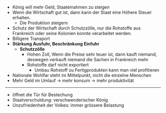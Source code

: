 - König will mehr Geld, Staateinahmen zu steigen
- Wenn die Wirtschaft gut ist, dann kann der Staat eine Höhere Steuer erhalten.
	- Die Produktion steigern
- Schutz der Wirtschaft durch Schutzzölle, nur die Rohstoffe aus Frankreich oder seine Kolonien konnte verarbeitet werden.
- Billigere Transport
- **Stärkung Ausfuhr, Beschränkung Einfuhr**
	- **Schutzzölle**
		- Hohen Zoll, Wenn die Preise sehr teuer ist, dann kauft niemand, deswegen verkauft niemand die Sachen in Frankreich mehr
		- Rohstoffe darf nicht exportiert
			- Umbau Rohstoff zu Fertigprodukten kann  man viel profitieren
- Nationale Wohlfar steht im Mittelpunkt, nicht die einzelne Menschen
- Mehr Geld im Umlauf -> mehr konsum -> mehr produktivität


---

- öffnet die Tür für Bestechung 
- Staatverschuldung: verschwenderischer König
- Unzufriedenheit der Volkes: immer grössere Belastung